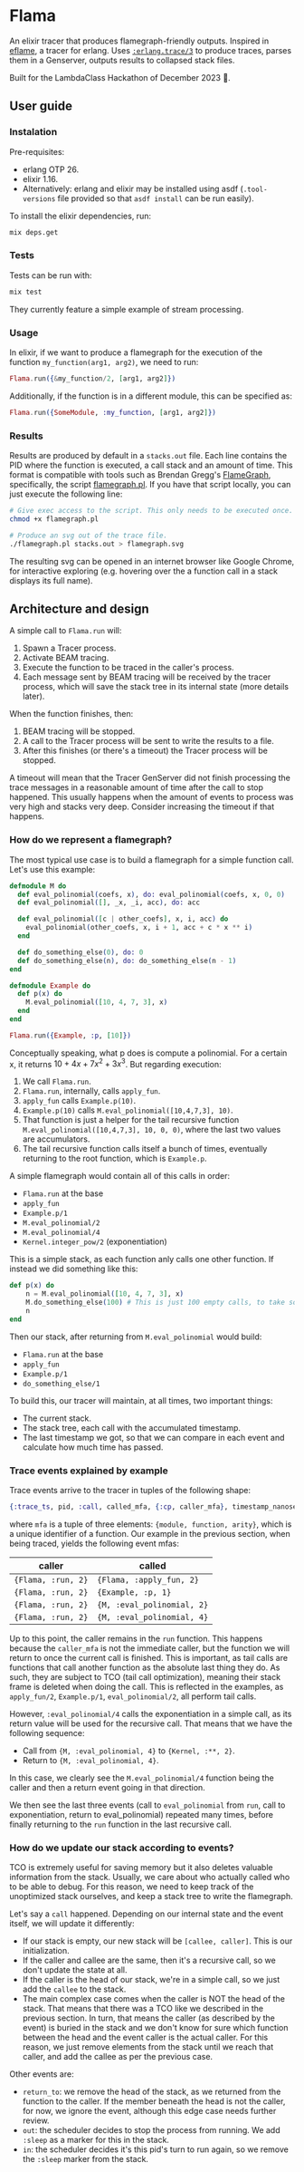 # Flama

An elixir tracer that produces flamegraph-friendly outputs. Inspired in [eflame](https://github.com/proger/eflame), a tracer for erlang. Uses [`:erlang.trace/3`](https://www.erlang.org/doc/man/erlang#trace-3) to produce traces, parses them in a Genserver, outputs results to collapsed stack files.

Built for the LambdaClass Hackathon of December 2023 🎄.

## User guide

### Instalation

Pre-requisites:

- erlang OTP 26.
- elixir 1.16.
- Alternatively: erlang and elixir may be installed using asdf (`.tool-versions` file provided so that `asdf install` can be run easily).

To install the elixir dependencies, run:

```bash
mix deps.get
```

### Tests

Tests can be run with:

```bash
mix test
```

They currently feature a simple example of stream processing.

### Usage

In elixir, if we want to produce a flamegraph for the execution of the function `my_function(arg1, arg2)`, we need to run:

```elixir
Flama.run({&my_function/2, [arg1, arg2]})
```

Additionally, if the function is in a different module, this can be specified as:

```elixir
Flama.run({SomeModule, :my_function, [arg1, arg2]})
```

### Results

Results are produced by default in a `stacks.out` file. Each line contains the PID where the function is executed, a call stack and an amount of time. This format is compatible with tools such as Brendan Gregg's [FlameGraph](https://github.com/brendangregg/FlameGraph?tab=readme-ov-file#2-fold-stacks), specifically, the script [flamegraph.pl](https://github.com/brendangregg/FlameGraph/blob/master/flamegraph.pl). If you have that script locally, you can just execute the following line:

```bash
# Give exec access to the script. This only needs to be executed once.
chmod +x flamegraph.pl 

# Produce an svg out of the trace file.
./flamegraph.pl stacks.out > flamegraph.svg
```

The resulting svg can be opened in an internet browser like Google Chrome, for interactive exploring (e.g. hovering over the a function call in a stack displays its full name).

## Architecture and design

A simple call to `Flama.run` will:

1. Spawn a Tracer process.
2. Activate BEAM tracing.
3. Execute the function to be traced in the caller's process.
4. Each message sent by BEAM tracing will be received by the tracer process, which will save the stack tree in its internal state (more details later).

When the function finishes, then:

1. BEAM tracing will be stopped.
2. A call to the Tracer process will be sent to write the results to a file.
3. After this finishes (or there's a timeout) the Tracer process will be stopped.

A timeout will mean that the Tracer GenServer did not finish processing the trace messages in a reasonable amount of time after the call to stop happened. This usually happens when the amount of events to process was very high and stacks very deep. Consider increasing the timeout if that happens.

### How do we represent a flamegraph?

The most typical use case is to build a flamegraph for a simple function call. Let's use this example:

```elixir
defmodule M do
  def eval_polinomial(coefs, x), do: eval_polinomial(coefs, x, 0, 0)
  def eval_polinomial([], _x, _i, acc), do: acc

  def eval_polinomial([c | other_coefs], x, i, acc) do
    eval_polinomial(other_coefs, x, i + 1, acc + c * x ** i)
  end

  def do_something_else(0), do: 0
  def do_something_else(n), do: do_something_else(n - 1)
end

defmodule Example do
  def p(x) do
    M.eval_polinomial([10, 4, 7, 3], x)
  end
end

Flama.run({Example, :p, [10]})
```

Conceptually speaking, what p does is compute a polinomial. For a certain x, it returns $10+4x+7x^2+3x^3$. But regarding execution:

1. We call `Flama.run`.
2. `Flama.run`, internally, calls `apply_fun`.
3. `apply_fun` calls `Example.p(10)`.
4. `Example.p(10)` calls `M.eval_polinomial([10,4,7,3], 10)`.
5. That function is just a helper for the tail recursive function `M.eval_polinomial([10,4,7,3], 10, 0, 0)`, where the last two values are accumulators.
6. The tail recursive function calls itself a bunch of times, eventually returning to the root function, which is `Example.p`.

A simple flamegraph would contain all of this calls in order:

- `Flama.run` at the base
- `apply_fun`
- `Example.p/1`
- `M.eval_polinomial/2`
- `M.eval_polinomial/4`
- `Kernel.integer_pow/2` (exponentiation)

This is a simple stack, as each function anly calls one other function. If instead we did something like this:

```elixir
def p(x) do
    n = M.eval_polinomial([10, 4, 7, 3], x)
    M.do_something_else(100) # This is just 100 empty calls, to take some time.
    n
end
```

Then our stack, after returning from `M.eval_polinomial` would build:

- `Flama.run` at the base
- `apply_fun`
- `Example.p/1`
- `do_something_else/1`

To build this, our tracer will maintain, at all times, two important things:

- The current stack.
- The stack tree, each call with the accumulated timestamp.
- The last timestamp we got, so that we can compare in each event and calculate how much time has passed.

### Trace events explained by example

Trace events arrive to the tracer in tuples of the following shape:

```elixir
{:trace_ts, pid, :call, called_mfa, {:cp, caller_mfa}, timestamp_nanoseconds}
```

where `mfa` is a tuple of three elements: `{module, function, arity}`, which is a unique identifier of a function. Our example in the previous section, when being traced, yields the following event mfas:

| caller              | called                     |
| ------------------- | -------------------------- |
| `{Flama, :run, 2}` | `{Flama, :apply_fun, 2}`  |
| `{Flama, :run, 2}` | `{Example, :p, 1}`         |
| `{Flama, :run, 2}` | `{M, :eval_polinomial, 2}` |
| `{Flama, :run, 2}` | `{M, :eval_polinomial, 4}` |


Up to this point, the caller remains in the `run` function. This happens because the `caller_mfa` is not the immediate caller, but the function we will return to once the current call is finished. This is important, as tail calls are functions that call another function as the absolute last thing they do. As such, they are subject to TCO (tail call optimization), meaning their stack frame is deleted when doing the call. This is reflected in the examples, as `apply_fun/2`, `Example.p/1`, `eval_polinomial/2`, all perform tail calls. 

However, `:eval_polinomial/4` calls the exponentiation in a simple call, as its return value will be used for the recursive call. That means that we have the following sequence:

- Call from `{M, :eval_polinomial, 4}` to `{Kernel, :**, 2}`.
- Return to `{M, :eval_polinomial, 4}`.

In this case, we clearly see the `M.eval_polinomial/4` function being the caller and then a return event going in that direction.

We then see the last three events (call to `eval_polinomial` from `run`, call to exponentiation, return to eval_polinomial) repeated many times, before finally returning to the `run` function in the last recursive call.

### How do we update our stack according to events?

TCO is extremely useful for saving memory but it also deletes valuable information from the stack. Usually, we care about who actually called who to be able to debug. For this reason, we need to keep track of the unoptimized stack ourselves, and keep a stack tree to write the flamegraph.

Let's say a `call` happened. Depending on our internal state and the event itself, we will update it differently:

- If our stack is empty, our new stack will be `[callee, caller]`. This is our initialization.
- If the caller and callee are the same, then it's a recursive call, so we don't update the state at all.
- If the caller is the head of our stack, we're in a simple call, so we just add the `callee` to the stack.
- The main complex case comes when the caller is NOT the head of the stack. That means that there was a TCO like we described in the previous section. In turn, that means the caller (as described by the event) is buried in the stack and we don't know for sure which function between the head and the event caller is the actual caller. For this reason, we just remove elements from the stack until we reach that caller, and add the callee as per the previous case.

Other events are:

- `return_to`: we remove the head of the stack, as we returned from the function to the caller. If the member beneath the head is not the caller, for now, we ignore the event, although this edge case needs further review.
- `out`: the scheduler decides to stop the process from running. We add `:sleep` as a marker for this in the stack.
- `in`: the scheduler decides it's this pid's turn to run again, so we remove the `:sleep` marker from the stack.

